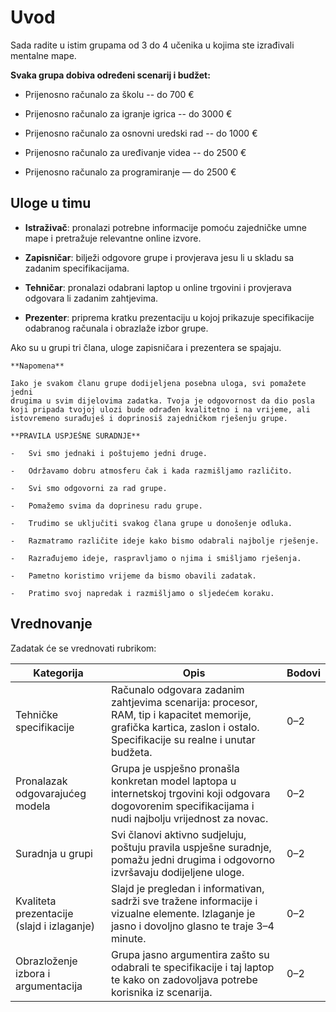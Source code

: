 # Uvod

Sada radite u istim grupama od 3 do 4 učenika u kojima ste izrađivali
mentalne mape.

**Svaka grupa dobiva određeni scenarij i budžet:**

-   Prijenosno računalo za školu -- do 700 €

-   Prijenosno računalo za igranje igrica -- do 3000 €

-   Prijenosno računalo za osnovni uredski rad -- do 1000 €

-   Prijenosno računalo za uređivanje videa -- do 2500 €

-   Prijenosno računalo za programiranje — do 2500 €

## Uloge u timu

-   **Istraživač**: pronalazi potrebne informacije pomoću zajedničke umne
    mape i pretražuje relevantne online izvore.

-   **Zapisničar**: bilježi odgovore grupe i provjerava jesu li u skladu sa
    zadanim specifikacijama.

-   **Tehničar**: pronalazi odabrani laptop u online trgovini i provjerava
    odgovara li zadanim zahtjevima.

-   **Prezenter**: priprema kratku prezentaciju u kojoj prikazuje
    specifikacije odabranog računala i obrazlaže izbor grupe.

Ako su u grupi tri člana, uloge zapisničara i prezentera se spajaju.

```{infonote} 
**Napomena**

Iako je svakom članu grupe dodijeljena posebna uloga, svi pomažete jedni
drugima u svim dijelovima zadatka. Tvoja je odgovornost da dio posla
koji pripada tvojoj ulozi bude odrađen kvalitetno i na vrijeme, ali
istovremeno surađuješ i doprinosiš zajedničkom rješenju grupe.
```


```{suggestionnote} 
**PRAVILA USPJEŠNE SURADNJE**

-   Svi smo jednaki i poštujemo jedni druge.

-   Održavamo dobru atmosferu čak i kada razmišljamo različito.

-   Svi smo odgovorni za rad grupe.

-   Pomažemo svima da doprinesu radu grupe.

-   Trudimo se uključiti svakog člana grupe u donošenje odluka.

-   Razmatramo različite ideje kako bismo odabrali najbolje rješenje.

-   Razrađujemo ideje, raspravljamo o njima i smišljamo rješenja.

-   Pametno koristimo vrijeme da bismo obavili zadatak.

-   Pratimo svoj napredak i razmišljamo o sljedećem koraku.
```

## Vrednovanje

Zadatak će se vrednovati rubrikom:

  | Kategorija                                | Opis                                                                                                                                                                                                                                   | Bodovi |
|--------------------------------------------|----------------------------------------------------------------------------------------------------------------------------------------------------------------------------------------------------------------------------------------|--------|
| Tehničke specifikacije                     | Računalo odgovara zadanim zahtjevima scenarija: procesor, RAM, tip i kapacitet memorije, grafička kartica, zaslon i ostalo. Specifikacije su realne i unutar budžeta.                           | 0–2    |
| Pronalazak odgovarajućeg modela            | Grupa je uspješno pronašla konkretan model laptopa u internetskoj trgovini koji odgovara dogovorenim specifikacijama i nudi najbolju vrijednost za novac.                                        | 0–2    |
| Suradnja u grupi                           | Svi članovi aktivno sudjeluju, poštuju pravila uspješne suradnje, pomažu jedni drugima i odgovorno izvršavaju dodijeljene uloge.                                                                 | 0–2    |
| Kvaliteta prezentacije (slajd i izlaganje) | Slajd je pregledan i informativan, sadrži sve tražene informacije i vizualne elemente. Izlaganje je jasno i dovoljno glasno te traje 3–4 minute.                                                | 0–2    |
| Obrazloženje izbora i argumentacija        | Grupa jasno argumentira zašto su odabrali te specifikacije i taj laptop te kako on zadovoljava potrebe korisnika iz scenarija.                                                                  | 0–2    |
